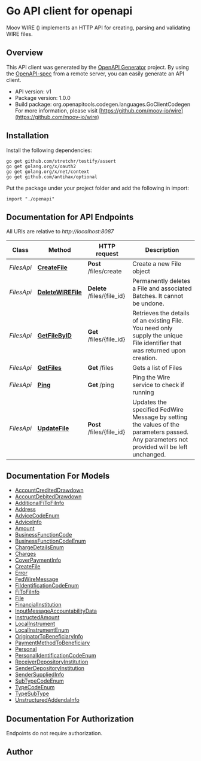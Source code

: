 # Go API client for openapi

Moov WIRE () implements an HTTP API for creating, parsing and validating WIRE files.

## Overview
This API client was generated by the [OpenAPI Generator](https://openapi-generator.tech) project.  By using the [OpenAPI-spec](https://www.openapis.org/) from a remote server, you can easily generate an API client.

- API version: v1
- Package version: 1.0.0
- Build package: org.openapitools.codegen.languages.GoClientCodegen
For more information, please visit [https://github.com/moov-io/wire](https://github.com/moov-io/wire)

## Installation

Install the following dependencies:
```
go get github.com/stretchr/testify/assert
go get golang.org/x/oauth2
go get golang.org/x/net/context
go get github.com/antihax/optional
```

Put the package under your project folder and add the following in import:
```golang
import "./openapi"
```

## Documentation for API Endpoints

All URIs are relative to *http://localhost:8087*

Class | Method | HTTP request | Description
------------ | ------------- | ------------- | -------------
*FilesApi* | [**CreateFile**](docs/FilesApi.md#createfile) | **Post** /files/create | Create a new File object
*FilesApi* | [**DeleteWIREFile**](docs/FilesApi.md#deletewirefile) | **Delete** /files/{file_id} | Permanently deletes a File and associated Batches. It cannot be undone.
*FilesApi* | [**GetFileByID**](docs/FilesApi.md#getfilebyid) | **Get** /files/{file_id} | Retrieves the details of an existing File. You need only supply the unique File identifier that was returned upon creation.
*FilesApi* | [**GetFiles**](docs/FilesApi.md#getfiles) | **Get** /files | Gets a list of Files
*FilesApi* | [**Ping**](docs/FilesApi.md#ping) | **Get** /ping | Ping the Wire service to check if running
*FilesApi* | [**UpdateFile**](docs/FilesApi.md#updatefile) | **Post** /files/{file_id} | Updates the specified FedWire Message by setting the values of the parameters passed. Any parameters not provided will be left unchanged.


## Documentation For Models

 - [AccountCreditedDrawdown](docs/AccountCreditedDrawdown.md)
 - [AccountDebitedDrawdown](docs/AccountDebitedDrawdown.md)
 - [AdditionalFiToFiInfo](docs/AdditionalFiToFiInfo.md)
 - [Address](docs/Address.md)
 - [AdviceCodeEnum](docs/AdviceCodeEnum.md)
 - [AdviceInfo](docs/AdviceInfo.md)
 - [Amount](docs/Amount.md)
 - [BusinessFunctionCode](docs/BusinessFunctionCode.md)
 - [BusinessFunctionCodeEnum](docs/BusinessFunctionCodeEnum.md)
 - [ChargeDetailsEnum](docs/ChargeDetailsEnum.md)
 - [Charges](docs/Charges.md)
 - [CoverPaymentInfo](docs/CoverPaymentInfo.md)
 - [CreateFile](docs/CreateFile.md)
 - [Error](docs/Error.md)
 - [FedWireMessage](docs/FedWireMessage.md)
 - [FiIdentificationCodeEnum](docs/FiIdentificationCodeEnum.md)
 - [FiToFiInfo](docs/FiToFiInfo.md)
 - [File](docs/File.md)
 - [FinancialInstitution](docs/FinancialInstitution.md)
 - [InputMessageAccountabilityData](docs/InputMessageAccountabilityData.md)
 - [InstructedAmount](docs/InstructedAmount.md)
 - [LocalInstrument](docs/LocalInstrument.md)
 - [LocalInstrumentEnum](docs/LocalInstrumentEnum.md)
 - [OriginatorToBeneficiaryInfo](docs/OriginatorToBeneficiaryInfo.md)
 - [PaymentMethodToBeneficiary](docs/PaymentMethodToBeneficiary.md)
 - [Personal](docs/Personal.md)
 - [PersonalIdentificationCodeEnum](docs/PersonalIdentificationCodeEnum.md)
 - [ReceiverDepositoryInstitution](docs/ReceiverDepositoryInstitution.md)
 - [SenderDepositoryInstitution](docs/SenderDepositoryInstitution.md)
 - [SenderSuppliedInfo](docs/SenderSuppliedInfo.md)
 - [SubTypeCodeEnum](docs/SubTypeCodeEnum.md)
 - [TypeCodeEnum](docs/TypeCodeEnum.md)
 - [TypeSubType](docs/TypeSubType.md)
 - [UnstructuredAddendaInfo](docs/UnstructuredAddendaInfo.md)


## Documentation For Authorization
 Endpoints do not require authorization.


## Author



